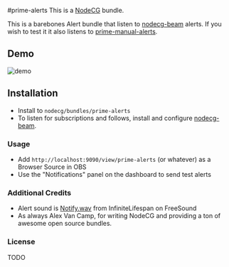 #prime-alerts
This is a [NodeCG](http://github.com/nodecg/nodecg) bundle.

This is a barebones Alert bundle that listen to [nodecg-beam](https://github.com/ProbablePrime/nodecg-beam) alerts.
If you wish to test it it also listens to [prime-manual-alerts](https://github.com/ProbablePrime/prime-manual-alerts).

## Demo
![demo](http://i.ahref.co.uk/u/r/trnS.gif)


## Installation
- Install to `nodecg/bundles/prime-alerts`
- To listen for subscriptions and follows, install and configure [nodecg-beam](https://github.com/ProbablePrime/nodecg-beam).

### Usage
- Add `http://localhost:9090/view/prime-alerts` (or whatever) as a Browser Source in OBS
- Use the "Notifications" panel on the dashboard to send test alerts

### Additional Credits
- Alert sound is [Notify.wav](http://www.freesound.org/people/InfiniteLifespan/sounds/266455/) from InfiniteLifespan on FreeSound
- As always Alex Van Camp, for writing NodeCG and providing a ton of awesome open source bundles.

### License
TODO
